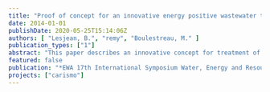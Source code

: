 ```yaml
---
title: "Proof of concept for an innovative energy positive wastewater treatment scheme"
date: 2014-01-01
publishDate: 2020-05-25T15:14:06Z
authors: [ "Lesjean, B.", "remy", "Boulestreau, M." ]
publication_types: ["1"]
abstract: "This paper describes an innovative concept for treatment of municipal wastewater, targeting the improved exploitation of the energy content present in the organic matter of raw sewage. The concept is based on a maximum extraction of organic matter into the sludge via coagulation and micro-sieving (100 µm mesh size) to increase the energy recovery in anaerobic sludge digestion and decrease aeration demand for carbon mineralisation. Pilot trials with real wastewater yield a COD extraction of 70-80% of total COD into the sludge while dosing 15-20 mg/L Al and 5-7 mg/L polymer with stable operation of the microsieve and effluent limits below 2-3 mg/L total phosphorus. Anaerobic digestion of the sludge results in high biogas yields of 600 NL/kg organic dry matter input (oDMin) compared to 430 NL/kg oDMin for mixed sludge from a conventional activated sludge process. The overall energy balance of the new concept for a 100 000 pe treatment plant (including biofilter for post-treatment with full nitrification and denitrification with external carbon source) shows that the new concept is an energy-positive treatment process with comparable effluent quality than conventional processes, even when including energy demand for chemicals production. Estimated operating costs for electricity and chemicals are in the same range for conventional activated sludge processes and the new concept"
featured: false
publication: "*EWA 17th International Symposium Water, Energy and Resources*"
projects: ["carismo"]
---
```


